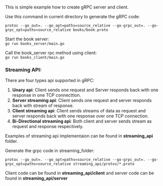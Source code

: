 This is simple example how to create gRPC server and client. 

Use this command in current directory to generate the gRPC code:

```protoc --go_out=. --go_opt=paths=source_relative --go-grpc_out=. --go-grpc_opt=paths=source_relative books/book.proto```

Start the book server:  
```go run books_server/main.go```

Call the book_server rpc method using client:  
```go run books_client/main.go```

<h3> Streaming API: </h3>
There are four types api supported in gRPC:

1) <b>Unary api</b>: Client sends one request and Server responds back with one response in one TCP connecttion.
2) <b>Server streaming api</b>: Client sends one request and server responds back with stream of response.
3) <b>Client streaming api</b>: Client sends streams of data as request and server responds back with one response over one TCP connection.
4) <b>Bi-Directional streaming api</b>: Both client and server sends stream as request and response respectively.

Examples of streaming api implementaion can be found in <b>streaming_api</b> folder.

Generate the grpc code in streaming_folder: 

```protoc --go_out=. --go_opt=paths=source_relative --go-grpc_out=. --go-grpc_opt=paths=source_relative streaming_api/protos/*.proto```
 
Client code can be found in <b>streaming_api/client</b> and server code can be found in <b>streaming_api/server</b>






